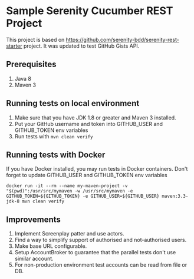 # Sample Serenity Cucumber REST Project

This project is based on https://github.com/serenity-bdd/serenity-rest-starter project. 
It was updated to test GitHub Gists API.

## Prerequisites

1. Java 8
2. Maven 3

## Running tests on local environment

1. Make sure that you have JDK 1.8 or greater and Maven 3 installed.
2. Put your GitHub username and token into GITHUB_USER and GITHUB_TOKEN env variables
3. Run tests with `mvn clean verify`

## Running tests with Docker

If you have Docker installed, you may run tests in Docker containers. Don't forget to update
GITHUB_USER and GITHUB_TOKEN env variables

```shell
docker run -it --rm --name my-maven-project -v "$(pwd)":/usr/src/mymaven -w /usr/src/mymaven -e GITHUB_TOKEN=${GITHUB_TOKEN} -e GITHUB_USER=${GITHUB_USER} maven:3.3-jdk-8 mvn clean verify
```

## Improvements 

1. Implement Screenplay patter and use actors. 
2. Find a way to simplify support of authorised and not-authorised users.
3. Make base URL configurable.    
3. Setup AccountBroker to guarantee that the parallel tests don't use similar account. 
4. For non-production environment test accounts can be read from file or DB.

